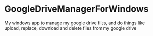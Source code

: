 # GoogleDriveManagerForWindows
My windows app to manage my google drive files, and do things like upload, replace, download and delete files from my google drive
